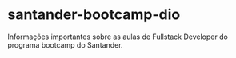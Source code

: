 # santander-bootcamp-dio
Informações importantes sobre as aulas de Fullstack Developer do programa bootcamp do Santander.
